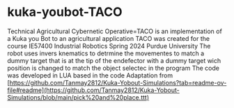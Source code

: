 # kuka-youbot-TACO
Technical Agricultural Cybernetic Operative=TACO is an implementation of a Kuka you Bot to an agricultural application
TACO was created for the course IE57400 Industrial Robotics Spring 2024 Purdue University
The robot uses invers knematics to detrmine the movementes to match a dummy target
that is at the tip of the endefector with a dummy target wich position is changed to match the 
object selectec in the program
The code was developed in LUA based in the code
Adaptation from [https://github.com/Tanmay2812/Kuka-Yobout-Simulations?tab=readme-ov-file#readme](https://github.com/Tanmay2812/Kuka-Yobout-Simulations/blob/main/pick%20and%20place.ttt)
